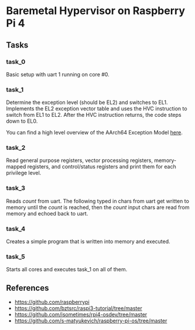 # Baremetal Hypervisor on Raspberry Pi 4

## Tasks

### task_0
Basic setup with uart 1 running on core #0.

### task_1
Determine the exception level (should be EL2) and switches to EL1.
Implements the EL2 exception vector table and uses the HVC instruction to switch from EL1 to EL2.
After the HVC instruction returns, the code steps down to EL0.

You can find a high level overview of the AArch64 Exception Model [here](task_1/aarch64-exception-model.md).

### task_2
Read general purpose registers, vector processing registers, memory-mapped registers, and control/status registers and print them for each privilege level.

### task_3
Reads *count* from uart. The following typed in chars from uart get written to memory until the *count* is reached, then the *count* input chars are read from memory and echoed back to uart.

### task_4
Creates a simple program that is written into memory and executed.

### task_5
Starts all cores and executes task_1 on all of them.

## References
- https://github.com/raspberrypi
- https://github.com/bztsrc/raspi3-tutorial/tree/master
- https://github.com/isometimes/rpi4-osdev/tree/master
- https://github.com/s-matyukevich/raspberry-pi-os/tree/master